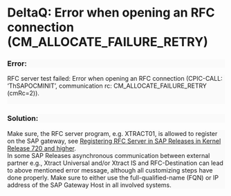 # DeltaQ: Error when opening an RFC connection (CM_ALLOCATE_FAILURE_RETRY)

<!--html--><h3 style="background-color: rgb(250, 250, 250);">Error:</h3><div style="font-size: 14px; background-color: rgb(250, 250, 250);">RFC server test failed: Error when opening an RFC connection (CPIC-CALL: ‘ThSAPOCMINIT’, communication rc: CM_ALLOCATE_FAILURE_RETRY (cmRc=2)).</div>
<div style="font-size: 14px; background-color: rgb(250, 250, 250);"><br>
</div><h3 style="background-color: rgb(250, 250, 250);">Solution:</h3><div style="font-size: 14px; background-color: rgb(250, 250, 250);">Make sure, the RFC server program, e.g. XTRACT01, is allowed to register on the SAP gateway, see&nbsp;<a href="https://helpcenter.theobald-software.com/xtract-universal/knowledge-base/register-rfc-server-in-sap-releases-in-kernel-release-720-and-higher/" target="_blank">Registering RFC Server in SAP Releases in Kernel Release 720 and higher</a>.</div>
<div style="font-size: 14px; background-color: rgb(250, 250, 250);">In some SAP Releases asynchronous communication between external partner e.g., Xtract Universal and/or Xtract IS and RFC-Destination can lead to above mentioned error message, although all customizing steps have done properly. Make sure to either use the full-qualified-name (FQN) or IP address of the SAP Gateway Host in all involved systems.</div>